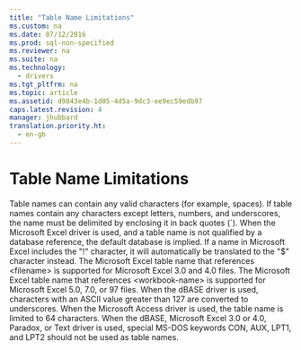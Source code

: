 ```yaml
---
title: "Table Name Limitations"
ms.custom: na
ms.date: 07/12/2016
ms.prod: sql-non-specified
ms.reviewer: na
ms.suite: na
ms.technology: 
  - drivers
ms.tgt_pltfrm: na
ms.topic: article
ms.assetid: d9843e4b-1d05-4d5a-9dc3-ee9ec59edb97
caps.latest.revision: 4
manager: jhubbard
translation.priority.ht: 
  - en-gb
---
```

# Table Name Limitations
<?xml version="1.0" encoding="utf-8"?>
<developerConceptualDocument xmlns="http://ddue.schemas.microsoft.com/authoring/2003/5" xmlns:xlink="http://www.w3.org/1999/xlink" xmlns:xsi="http://www.w3.org/2001/XMLSchema-instance" xsi:schemaLocation="http://ddue.schemas.microsoft.com/authoring/2003/5 http://dduestorage.blob.core.windows.net/ddueschema/developer.xsd">
  <introduction>
    <para>Table names can contain any valid characters (for example, spaces). If table names contain any characters except letters, numbers, and underscores, the name must be delimited by enclosing it in back quotes (`).</para>
    <para>When the Microsoft Excel driver is used, and a table name is not qualified by a database reference, the default database is implied. If a name in Microsoft Excel includes the "!" character, it will automatically be translated to the "$" character instead. </para>
    <para>The Microsoft Excel table name that references &lt;filename&gt; is supported for Microsoft Excel 3.0 and 4.0 files. The Microsoft Excel table name that references &lt;workbook-name&gt; is supported for Microsoft Excel 5.0, 7.0, or 97 files. </para>
    <para>When the dBASE driver is used, characters with an ASCII value greater than 127 are converted to underscores.</para>
    <para>When the Microsoft Access driver is used, the table name is limited to 64 characters.</para>
    <para>When the dBASE, Microsoft Excel 3.0 or 4.0, Paradox, or Text driver is used, special MS-DOS keywords CON, AUX, LPT1, and LPT2 should not be used as table names.</para>
  </introduction>
  <relatedTopics />
</developerConceptualDocument>